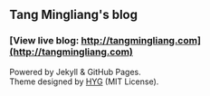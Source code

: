 ## Tang Mingliang's blog

### [View live blog: http://tangmingliang.com](http://tangmingliang.com)

Powered by Jekyll & GitHub Pages.  
Theme designed by [HYG](https://github.com/Gaohaoyang) (MIT License).  
